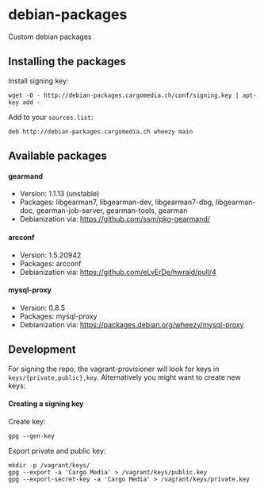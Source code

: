 debian-packages
===============
Custom debian packages

Installing the packages
-----------------------

Install signing key:
```
wget -O - http://debian-packages.cargomedia.ch/conf/signing.key | apt-key add -
```

Add to your `sources.list`:
```
deb http://debian-packages.cargomedia.ch wheezy main
```

Available packages
------------------

#### gearmand
- Version: 1.1.13 (unstable)
- Packages: libgearman7, libgearman-dev, libgearman7-dbg, libgearman-doc, gearman-job-server, gearman-tools, gearman
- Debianization via: https://github.com/ssm/pkg-gearmand/

#### arcconf
- Version: 1.5.20942
- Packages: arcconf
- Debianization via: https://github.com/eLvErDe/hwraid/pull/4

#### mysql-proxy
- Version: 0.8.5
- Packages: mysql-proxy
- Debianization via: https://packages.debian.org/wheezy/mysql-proxy

Development
-----------

For signing the repo, the vagrant-provisioner will look for keys in `keys/{private,public},key`.
Alternatively you might want to create new keys:

#### Creating a signing key
Create key:
```
gpg --gen-key
```

Export private and public key:
```
mkdir -p /vagrant/keys/
gpg --export -a 'Cargo Media' > /vagrant/keys/public.key
gpg --export-secret-key -a 'Cargo Media' > /vagrant/keys/private.key
```
